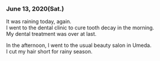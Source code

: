 ### June 13, 2020(Sat.)
It was raining today, again.  
I went to the dental clinic to cure tooth decay in the morning.  
My dental treatment was over at last.  
  
In the afternoon, I went to the usual beauty salon in Umeda.  
I cut my hair short for rainy season.  
